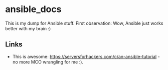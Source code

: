 # ansible_docs

This is my dump for Ansible stuff. First observation: Wow, Ansible just works better with my brain :)

## Links
- This is awesome: https://serversforhackers.com/c/an-ansible-tutorial - no more MCO wrangling for me :).
